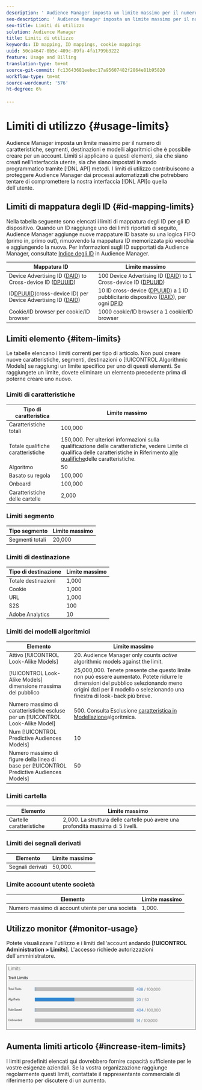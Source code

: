 ```yaml
---
description: ' Audience Manager imposta un limite massimo per il numero di caratteristiche, segmenti, destinazioni e modelli algoritmici che è possibile creare per un account. Limiti si applicano a questi elementi, sia che siano creati nell''interfaccia utente, sia che siano stati impostati in modo programmatico tramite i metodi API. I limiti di utilizzo contribuiscono a proteggere  Audience Manager dai processi automatizzati che potrebbero tentare di compromettere le nostre API o interfaccia utente.'
seo-description: ' Audience Manager imposta un limite massimo per il numero di caratteristiche, segmenti, destinazioni e modelli algoritmici che è possibile creare per un account. Limiti si applicano a questi elementi, sia che siano creati nell''interfaccia utente, sia che siano stati impostati in modo programmatico tramite i metodi API. I limiti di utilizzo contribuiscono a proteggere  Audience Manager dai processi automatizzati che potrebbero tentare di compromettere le nostre API o interfaccia utente.'
seo-title: Limiti di utilizzo
solution: Audience Manager
title: Limiti di utilizzo
keywords: ID mapping, ID mappings, cookie mappings
uuid: 50ca4647-0b5c-409c-89fa-4fa1799b3222
feature: Usage and Billing
translation-type: tm+mt
source-git-commit: fc13643681eebec17a95607482f2864e81b95820
workflow-type: tm+mt
source-wordcount: '576'
ht-degree: 6%

---
```



# Limiti di utilizzo {#usage-limits}

 Audience Manager imposta un limite massimo per il numero di caratteristiche, segmenti, destinazioni e modelli algoritmici che è possibile creare per un account. Limiti si applicano a questi elementi, sia che siano creati nell&#39;interfaccia utente, sia che siano impostati in modo programmatico tramite [!DNL API] metodi. I limiti di utilizzo contribuiscono a proteggere  Audience Manager dai processi automatizzati che potrebbero tentare di compromettere la nostra interfaccia [!DNL API]o quella dell&#39;utente.

## Limiti di mappatura degli ID {#id-mapping-limits}

Nella tabella seguente sono elencati i limiti di mappatura [](../../integration/sending-audience-data/batch-data-transfer-explained/id-sync-http.md) degli ID per gli ID dispositivo. Quando un ID raggiunge uno dei limiti riportati di seguito,  Audience Manager aggiunge nuove mappature ID basate su una logica FIFO (primo in, primo out), rimuovendo la mappatura ID memorizzata più vecchia e aggiungendo la nuova. Per informazioni sugli ID supportati da  Audience Manager, consultate [Indice degli ID](../../reference/ids-in-aam.md) in  Audience Manager.

| Mappatura ID | Limite massimo |
|-----------|-------------- |
| Device Advertising ID ([DAID](../../reference/ids-in-aam.md)) to Cross-device ID ([DPUUID](../../reference/ids-in-aam.md)) | 100 Device Advertising ID ([DAID](../../reference/ids-in-aam.md)) to 1 Cross-device ID ([DPUUID](../../reference/ids-in-aam.md)) |
| ID[DPUUID](../../reference/ids-in-aam.md)(cross-device ID) per Device Advertising ID ([DAID](../../reference/ids-in-aam.md)) | 10 ID cross-device ([DPUUID](../../reference/ids-in-aam.md)) a 1 ID pubblicitario dispositivo ([DAID](../../reference/ids-in-aam.md)), per ogni [DPID](../../reference/ids-in-aam.md) |
| Cookie/ID browser per cookie/ID browser | 1000 cookie/ID browser a 1 cookie/ID browser |

## Limiti elemento {#item-limits}

Le tabelle elencano i limiti correnti per tipo di articolo. Non puoi creare nuove caratteristiche, segmenti, destinazioni o [!UICONTROL Algorithmic Models] se raggiungi un limite specifico per uno di questi elementi. Se raggiungete un limite, dovete eliminare un elemento precedente prima di poterne creare uno nuovo.

### Limiti di caratteristiche

| Tipo di caratteristica | Limite massimo |
| -------------------------- | ------------------------------------- |
| Caratteristiche totali | 100,000 |
| Totale qualifiche caratteristiche | 150,000. Per ulteriori informazioni sulla qualificazione delle caratteristiche, vedere Limite di qualifica delle caratteristiche in Riferimento [alle qualifiche](/help/using/features/traits/trait-and-segment-qualification-reference.md#trait-qualification-limit)delle caratteristiche. |
| Algoritmo | 50 |
| Basato su regola | 100,000 |
| Onboard | 100,000 |
| Caratteristiche delle cartelle | 2,000 |

### Limiti segmento

| Tipo segmento | Limite massimo |
| -------------- | ------------- |
| Segmenti totali | 20,000 |

### Limiti di destinazione

| Tipo di destinazione | Limite massimo |
| ------------------ | ------------- |
| Totale destinazioni | 1,000 |
| Cookie | 1,000 |
| URL | 1,000 |
| S2S | 100 |
| Adobe Analytics | 10 |

### Limiti dei modelli algoritmici

| Elemento | Limite massimo |
| -------- | ----- |
| Attivo [!UICONTROL Look-Alike Models] | 20. Audience Manager only counts *active* algorithmic models against the limit. |
| [!UICONTROL Look-Alike Models] dimensione massima del pubblico | 25,000,000.  Tenete presente che questo limite non può essere aumentato. Potete ridurre le dimensioni del pubblico selezionando meno origini dati per il modello o selezionando una finestra di look-back più breve. |
| Numero massimo di caratteristiche escluse per un [!UICONTROL Look-Alike Model] | 500. Consulta Esclusione [caratteristica in Modellazione](/help/using/features/algorithmic-models/trait-exclusion-algo-models.md)algoritmica. |
| Num [!UICONTROL Predictive Audiences Models] | 10 |
| Numero massimo di figure della linea di base per [!UICONTROL Predictive Audiences Models] | 50 |

### Limiti cartella

| Elemento | Limite massimo |
| ------------- | ------------------ |
| Cartelle caratteristiche | 2,000.  La struttura delle cartelle può avere una profondità massima di 5 livelli. |

### Limiti dei segnali derivati

| Elemento | Limite massimo |
| --------------- | ------------- |
| Segnali derivati | 50,000. |

### Limite account utente società

| Elemento | Limite massimo |
| ----------- | ------------- |
| Numero massimo di account utente per una società | 1,000. |

## Utilizzo monitor {#monitor-usage}

Potete visualizzare l&#39;utilizzo e i limiti dell&#39;account andando **[!UICONTROL Administration > Limits]**. L&#39;accesso richiede autorizzazioni dell&#39;amministratore.

![immagine con limiti di utilizzo](assets/usage-limits.png)

## Aumenta limiti articolo {#increase-item-limits}

I limiti predefiniti elencati qui dovrebbero fornire capacità sufficiente per le vostre esigenze aziendali. Se la vostra organizzazione raggiunge regolarmente questi limiti, contattate il rappresentante commerciale di riferimento per discutere di un aumento.